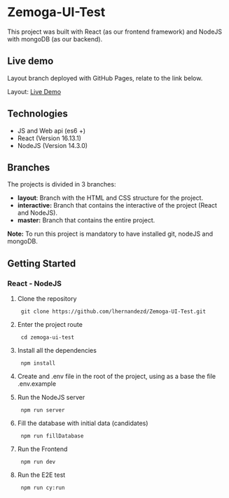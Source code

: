 # Zemoga-UI-Test

This project was built with React (as our frontend framework) and NodeJS with mongoDB (as our backend).

## Live demo
Layout branch deployed with GitHub Pages, relate to the link below.

Layout: [Live Demo](https://lhernandezd.github.io/Zemoga-UI-Test/)

## Technologies

- JS and Web api (es6 +)
- React (Version 16.13.1)
- NodeJS (Version 14.3.0)

## Branches

The projects is divided in 3 branches:

- **layout**: Branch with the HTML and CSS structure for the project.
- **interactive:** Branch that contains the interactive of the project (React and NodeJS).
- **master:** Branch that contains the entire project.

**Note:** To run this project is mandatory to have installed git, nodeJS and mongoDB.

## Getting Started

### React - NodeJS

1. Clone the repository

        git clone https://github.com/lhernandezd/Zemoga-UI-Test.git

2. Enter the project route

        cd zemoga-ui-test

3. Install all the dependencies

        npm install

4. Create and .env file in the root of the project, using as a base the file .env.example
5. Run the NodeJS server

        npm run server

6. Fill the database with initial data (candidates)

        npm run fillDatabase

7. Run the Frontend

        npm run dev

8. Run the E2E test

        npm run cy:run
